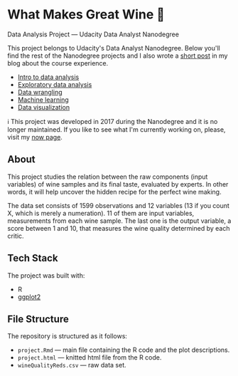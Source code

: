 # What Makes Great Wine 🍷
Data Analysis Project — Udacity Data Analyst Nanodegree

This project belongs to Udacity's Data Analyst Nanodegree. Below you'll find the rest of the Nanodegree projects and I also wrote a [short post](https://www.collado.io/blog/2018/udacity-dand) in my blog about the course experience.

* [Intro to data analysis](https://github.com/MarcCollado/titanic)
* [Exploratory data analysis](https://github.com/MarcCollado/wine)
* [Data wrangling](https://github.com/MarcCollado/open-street-map)
* [Machine learning](https://github.com/MarcCollado/enron)
* [Data visualization](https://public.tableau.com/profile/marccollado#!/vizhome/TitanicFinal_6/Titanic)

ℹ️ This project was developed in 2017 during the Nanodegree and it is no longer maintained. If you like to see what I'm currently working on, please, visit my [now page](https://www.collado.io/now).


## About
This project studies the relation between the raw components (input variables) of wine samples and its final taste, evaluated by experts. In other words, it will help uncover the hidden recipe for the perfect wine making.

The data set consists of 1599 observations and 12 variables (13 if you count X, which is merely a numeration). 11 of them are input variables, measurements from each wine sample. The last one is the output variable, a score between 1 and 10, that measures the wine quality determined by each critic.


## Tech Stack
The project was built with:

* R
* [ggplot2](https://ggplot2.tidyverse.org/)


## File Structure
The repository is structured as it follows:

* `project.Rmd` — main file containing the R code and the plot descriptions.
* `project.html` — knitted html file from the R code.
* `wineQualityReds.csv` — raw data set.
